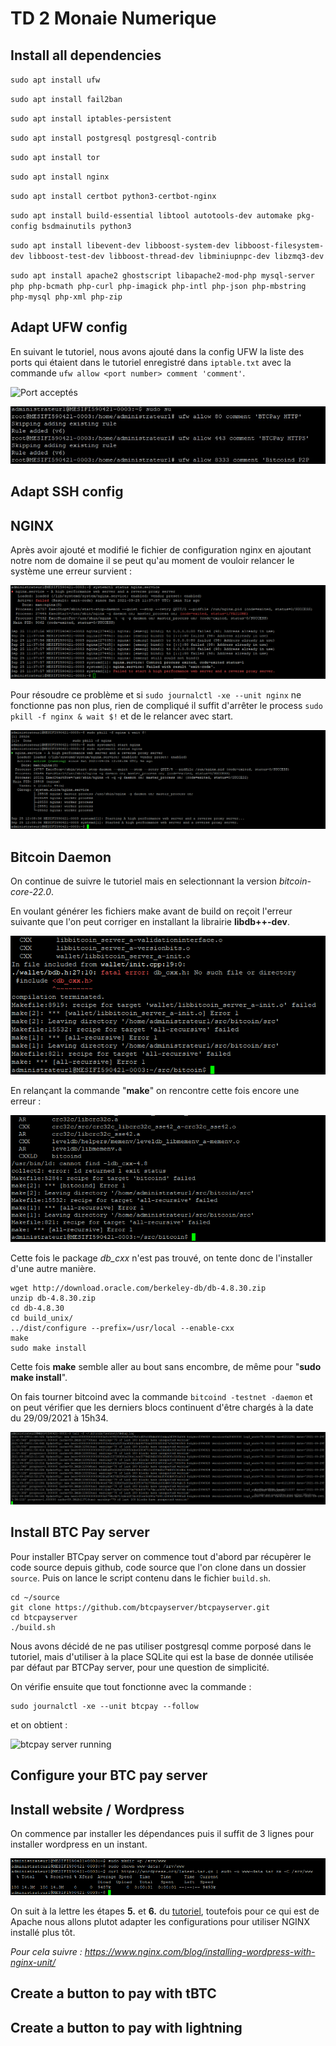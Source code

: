 # TD 2 Monaie Numerique

## Install all dependencies

``sudo apt install ufw``

``sudo apt install fail2ban``

``sudo apt install iptables-persistent``

``sudo apt install postgresql postgresql-contrib``

``sudo apt install tor``

``sudo apt install nginx``

``sudo apt install certbot python3-certbot-nginx``

``sudo apt install build-essential libtool autotools-dev automake pkg-config bsdmainutils python3``

``sudo apt install libevent-dev libboost-system-dev libboost-filesystem-dev libboost-test-dev libboost-thread-dev libminiupnpc-dev libzmq3-dev``

``sudo apt install apache2 ghostscript libapache2-mod-php mysql-server php php-bcmath php-curl php-imagick php-intl php-json php-mbstring php-mysql php-xml php-zip``

## Adapt UFW config

En suivant le tutoriel, nous avons ajouté dans la config UFW la liste des ports qui étaient dans le tutoriel enregistré dans `iptable.txt` avec la commande ``ufw allow <port number> comment 'comment'``.

![Port acceptés](https://user-images.githubusercontent.com/62909821/134677342-30257d34-ed56-47ed-a219-44fc43581bb3.PNG)

![UFW add ports](Readme_images/security_port.jpg)

## Adapt SSH config

## NGINX

Après avoir ajouté et modifié le fichier de configuration nginx en ajoutant notre nom de domaine il se peut qu'au moment de vouloir relancer le système une erreur survient :

![Fail status NGINX](Readme_images/fail_systemctl_status_nginx.PNG)

Pour résoudre ce problème et si ``sudo journalctl -xe --unit nginx`` ne fonctionne pas non plus, rien de compliqué il suffit d'arrêter le process ``sudo pkill -f nginx & wait $!`` et de le relancer avec start.

![Success status NGINX](Readme_images/success_systemctl_status_nginx.PNG)

## Bitcoin Daemon

On continue de suivre le tutoriel mais en selectionnant la version *bitcoin-core-22.0*.

En voulant générer les fichiers make avant de build on reçoit l'erreur suivante que l'on peut corriger en installant la librairie **libdb++-dev**.

![Make fatal error](Readme_images/make_fatal_error.png)

En relançant la commande "**make**" on rencontre cette fois encore une erreur :

![Make cannot find ldb_cxx](Readme_images/make_error_2.png)

Cette fois le package *db_cxx* n'est pas trouvé, on tente donc de l'installer d'une autre manière.

```shell
wget http://download.oracle.com/berkeley-db/db-4.8.30.zip
unzip db-4.8.30.zip
cd db-4.8.30
cd build_unix/
../dist/configure --prefix=/usr/local --enable-cxx
make
sudo make install
```

Cette fois **make** semble aller au bout sans encombre, de même pour "**sudo make install**".

On fais tourner bitcoind avec la commande ``bitcoind -testnet -daemon`` et on peut vérifier que les derniers blocs continuent d'être chargés à la date du 29/09/2021 à 15h34.

![Bitcoind running](Readme_images/bitcoind_running.png)

## Install BTC Pay server

Pour installer BTCpay server on commence tout d'abord par récupèrer le code source depuis github, code source que l'on clone dans un dossier `source`.
Puis on lance le script contenu dans le fichier `build.sh`.

```shell
cd ~/source
git clone https://github.com/btcpayserver/btcpayserver.git
cd btcpayserver
./build.sh
```

Nous avons décidé de ne pas utiliser postgresql comme porposé dans le tutoriel, mais d'utiliser à la place SQLite qui est la base de donnée utilisée par défaut par BTCPay server, pour une question de simplicité.

On vérifie ensuite que tout fonctionne avec la commande :

```shell
sudo journalctl -xe --unit btcpay --follow
```

et on obtient :

![btcpay server running](https://user-images.githubusercontent.com/62909821/135145302-3823d0df-80bb-4ec4-ad2d-2deb64e25310.PNG)


## Configure your BTC pay server

## Install website / Wordpress

On commence par installer les dépendances puis il suffit de 3 lignes pour installer wordpress en un instant.

![Wordpress installation](Readme_images/install_wordpress.PNG)

On suit à la lettre les étapes **5.** et **6.** du [tutoriel](https://ubuntu.com/tutorials/install-and-configure-wordpress#1-overview), toutefois pour ce qui est de Apache nous allons plutot adapter les configurations pour utiliser NGINX installé plus tôt.

*Pour cela suivre : https://www.nginx.com/blog/installing-wordpress-with-nginx-unit/*

## Create a button to pay with tBTC

## Create a button to pay with lightning

